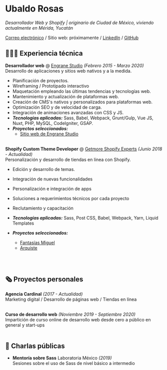 # Ubaldo Rosas

_Desarrollador Web y Shopify | originario de Ciudad de México, viviendo actualmente en Mérida, Yucatán_ <br>

[Correo electrónico](mailto:contacto@ubaldorosas.com) / Sitio web: próximamente / [LinkedIn](https://www.linkedin.com/in/ubaldo-rosas/) / [GitHub](https://github.com/UbaldoRosas)


## 👨🏽‍💻 Experiencia técnica

**Desarrollador web** @ [Engrane Studio](https://engranestudio.com/) _(Febrero 2015 - Marzo 2020)_ <br>
Desarrollo de aplicaciones y sitios web nativos y a la medida.
  - Planificación de proyectos.
  - Wireframing / Prototipado interactivo
  - Maquetación empleando las últimas tendencias y tecnologías web.
  - Mantenimiento y actualización de plataformas web.
  - Creación de CMS's nativos y personalizados para plataformas web.
  - Optimización SEO y de velocidad de carga.
  - Integración de animaciones avanzadas con CSS y JS.
  - **_Tecnologías aplicadas:_** Sass, Babel, Webpack, Grunt/Gulp, Vue JS, Nuxt, PHP, MySQL, CodeIgniter, GSAP.
  - **_Proyectos seleccionados:_**
    - [Sitio web de Engrane Studio](https://engranestudio.com)
<br><br>

**Shopify Custom Theme Developer** @ [Getmore Shopify Experts](https://getmore.mx/) _(Junio 2018 - Actualidad)_ <br>
Personalización y desarrollo de tiendas en línea con Shopify.
  - Edición y desarrollo de temas.
  - Integración de nuevas funcionalidades
  - Personalización e integración de apps
  - Soluciones a requerimientos técnicos por cada proyecto
  - Reclutamiento y capacitación 
  - **_Tecnologías aplicadas:_** Sass, Post CSS, Babel, Webpack, Yarn, Liquid Templates
  - **_Proyectos seleccionados:_**
    - [Fantasías Miguel](https://tienda.fantasiasmiguel.com)
    - [Arquiste](https://arquiste.com/)

    <br><br>
    
## 🗞 Proyectos personales

**Agencia Cardinal** _(2017 - Actualidad)_ <br>
Marketing digital / Desarrollo de páginas web / Tiendas en línea
<br><br>

**Curso de desarrollo web** _(Noviembre 2019 - Septiembre 2020)_ <br>
Impartición de curso online de desarrollo web desde cero a público en general y start-ups
<br><br>

## 🎤 Charlas públicas
 
- **Mentoría sobre Sass** Laboratoria México _(2019)_<br>
Sesiones sobre el uso de Sass de nivel básico a intermedio
<br>
